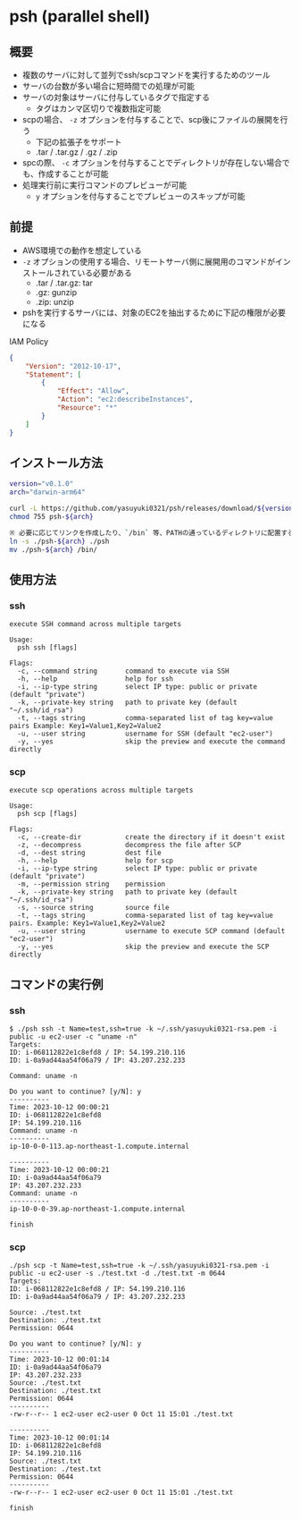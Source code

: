 # psh (parallel shell)

## 概要

- 複数のサーバに対して並列でssh/scpコマンドを実行するためのツール
- サーバの台数が多い場合に短時間での処理が可能
- サーバの対象はサーバに付与しているタグで指定する
  - タグはカンマ区切りで複数指定可能
- scpの場合、 `-z` オプションを付与することで、scp後にファイルの展開を行う
  - 下記の拡張子をサポート
  - .tar / .tar.gz / .gz / .zip
- spcの際、 `-c` オプションを付与することでディレクトリが存在しない場合でも、作成することが可能
- 処理実行前に実行コマンドのプレビューが可能
  - `y` オプションを付与することでプレビューのスキップが可能

## 前提

- AWS環境での動作を想定している
- `-z` オプションの使用する場合、リモートサーバ側に展開用のコマンドがインストールされている必要がある
  - .tar / .tar.gz: tar
  - .gz: gunzip
  - .zip: unzip
- pshを実行するサーバには、対象のEC2を抽出するために下記の権限が必要になる

IAM Policy

```json
{
    "Version": "2012-10-17",
    "Statement": [
        {
            "Effect": "Allow",
            "Action": "ec2:describeInstances",
            "Resource": "*"
        }
    ]
}
```

## インストール方法

```sh
version="v0.1.0"
arch="darwin-arm64"

curl -L https://github.com/yasuyuki0321/psh/releases/download/${version}/psh-${arch}.tar.gz | tar zxvf -
chmod 755 psh-${arch}

※ 必要に応じてリンクを作成したり、`/bin` 等、PATHの通っているディレクトリに配置する
ln -s ./psh-${arch} ./psh
mv ./psh-${arch} /bin/
```

## 使用方法

### ssh

```text
execute SSH command across multiple targets

Usage:
  psh ssh [flags]

Flags:
  -c, --command string       command to execute via SSH
  -h, --help                 help for ssh
  -i, --ip-type string       select IP type: public or private (default "private")
  -k, --private-key string   path to private key (default "~/.ssh/id_rsa")
  -t, --tags string          comma-separated list of tag key=value pairs Example: Key1=Value1,Key2=Value2
  -u, --user string          username for SSH (default "ec2-user")
  -y, --yes                  skip the preview and execute the command directly
```

### scp

```text
execute scp operations across multiple targets

Usage:
  psh scp [flags]

Flags:
  -c, --create-dir           create the directory if it doesn't exist
  -z, --decompress           decompress the file after SCP
  -d, --dest string          dest file
  -h, --help                 help for scp
  -i, --ip-type string       select IP type: public or private (default "private")
  -m, --permission string    permission
  -k, --private-key string   path to private key (default "~/.ssh/id_rsa")
  -s, --source string        source file
  -t, --tags string          comma-separated list of tag key=value pairs. Example: Key1=Value1,Key2=Value2
  -u, --user string          username to execute SCP command (default "ec2-user")
  -y, --yes                  skip the preview and execute the SCP directly
```

## コマンドの実行例

### ssh

```text
$ ./psh ssh -t Name=test,ssh=true -k ~/.ssh/yasuyuki0321-rsa.pem -i public -u ec2-user -c "uname -n"
Targets:
ID: i-068112822e1c8efd8 / IP: 54.199.210.116
ID: i-0a9ad44aa54f06a79 / IP: 43.207.232.233

Command: uname -n

Do you want to continue? [y/N]: y
----------
Time: 2023-10-12 00:00:21
ID: i-068112822e1c8efd8
IP: 54.199.210.116
Command: uname -n
----------
ip-10-0-0-113.ap-northeast-1.compute.internal

----------
Time: 2023-10-12 00:00:21
ID: i-0a9ad44aa54f06a79
IP: 43.207.232.233
Command: uname -n
----------
ip-10-0-0-39.ap-northeast-1.compute.internal

finish
```

### scp

```text
./psh scp -t Name=test,ssh=true -k ~/.ssh/yasuyuki0321-rsa.pem -i public -u ec2-user -s ./test.txt -d ./test.txt -m 0644   
Targets:
ID: i-068112822e1c8efd8 / IP: 54.199.210.116
ID: i-0a9ad44aa54f06a79 / IP: 43.207.232.233

Source: ./test.txt
Destination: ./test.txt
Permission: 0644

Do you want to continue? [y/N]: y
----------
Time: 2023-10-12 00:01:14
ID: i-0a9ad44aa54f06a79
IP: 43.207.232.233
Source: ./test.txt
Destination: ./test.txt
Permission: 0644
----------
-rw-r--r-- 1 ec2-user ec2-user 0 Oct 11 15:01 ./test.txt

----------
Time: 2023-10-12 00:01:14
ID: i-068112822e1c8efd8
IP: 54.199.210.116
Source: ./test.txt
Destination: ./test.txt
Permission: 0644
----------
-rw-r--r-- 1 ec2-user ec2-user 0 Oct 11 15:01 ./test.txt

finish
```
